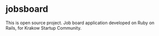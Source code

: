 jobsboard
=========

This is open source project. Job board application developed on Ruby on Rails, for Krakow Startup Community.

